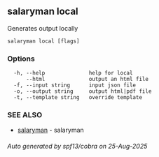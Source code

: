 ## salaryman local

Generates output locally

```
salaryman local [flags]
```

### Options

```
  -h, --help              help for local
      --html              output an html file
  -f, --input string      input json file
  -o, --output string     output html|pdf file
  -t, --template string   override template
```

### SEE ALSO

* [salaryman](salaryman.md)	 - salaryman

###### Auto generated by spf13/cobra on 25-Aug-2025

